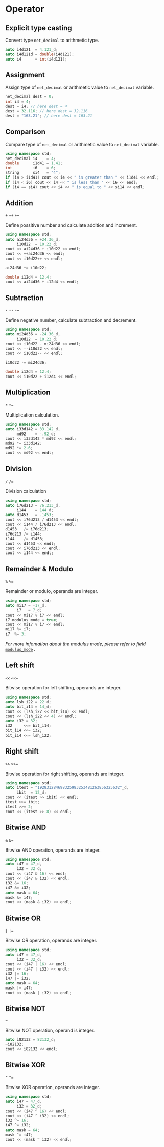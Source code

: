 # Operator

## Explicit type casting

Convert type `net_decimal` to arithmetic type.

```C++
auto i4d121  = 4.121_d;
auto i4d121d = double(i4d121);
auto i4      = int(i4d121);
```

## Assignment

Assign type of `net_decimal` or arithmetic value to `net_decimal` variable.

```C++
net_decimal dest = 0;
int i4 = 4;
dest = i4; // here dest = 4
dest = 32.116; // here dest = 32.116
dest = "163.21"; // here dest = 163.21
```

## Comparison

Compare type of `net_decimal` or arithmetic value to `net_decimal` variable.

```C++
using namespace std;
net_decimal i4    = 4;
double      i1d41 = 1.41;
int         i6    = 6;
string      si4   = "4";
if (i4 > i1d41) cout << i4 << " is greater than " << i1d41 << endl;
if (i4 < i6) cout << i4 << " is less than " << i6 << endl;
if (i4 == si4) cout << i4 << " is equal to " << si14 << endl;
```

## Addition

`+` `++` `+=`

Define possitive number and calculate addition and increment.

```C++
using namespace std;
auto ai24d36 = +24.36_d,
     i10d22  = 10.22_d;
cout << ai24d36 + i10d22 << endl;
cout << ++ai24d36 << endl;
cout << i10d22++ << endl;

ai24d36 += i10d22;

double i12d4 = 12.4;
cout << ai24d36 + i12d4 << endl;
```

## Subtraction

`-` `--` `-=`

Define negative number, calculate subtraction and decrement.

```C++
using namespace std;
auto mi24d36 = -24.36_d,
     i10d22  = 10.22_d;
cout << i10d22 - mi24d36 << endl;
cout << --i10d22 << endl;
cout << i10d22-- << endl;

i10d22 -= mi24d36;

double i12d4 = 12.4;
cout << i10d22 + i12d4 << endl;
```

## Multiplication

`*` `*=`

Multiplication calculation.

```C++
using namespace std;
auto i33d142 = 33.142_d,
     md92    = -.92_d;
cout << i33d142 * md92 << endl;
md92 *= i33d142;
md92 *= 2.6;
cout << md92 << endl;
```

## Division

`/` `/=`

Division calculation

```C++
using namespace std;
auto i76d213 = 76.213_d,
     i144    = 144_d;
auto d1453   = .1453;
cout << i76d213 / d1453 << endl;
cout << i144 / i76d213 << endl;
d1453   /= i76d213;
i76d213 /= i144;
i144    /= d1453;
cout << d1453 << endl;
cout << i76d213 << endl;
cout << i144 << endl;
```

## Remainder \& Modulo

`%` `%=`

Remainder or modulo, operands are integer.

```C++
using namespace std;
auto mi17 = -17_d,
     i7   = 7_d;
cout << mi17 % i7 << endl;
i7.modulus_mode = true;
cout << mi17 % i7 << endl;
mi17 %= i7;
i7  %= 3;
```

*For more infomation about the modulus mode, please refer to field* [`modulus_mode`](field.md/#modulus_mode) *.*

## Left shift

`<<` `<<=`

Bitwise operation for left shifting, operands are integer.

```C++
using namespace std;
auto lsh_i22 = 22_d;
auto bit_i14 = 14_d;
cout << (lsh_i22 << bit_i14) << endl;
cout << (lsh_i22 << 4) << endl;
auto i32 = 32;
i32     <<= bit_i14;
bit_i14 <<= i32;
bit_i14 <<= lsh_i22;
```

## Right shift

`>>` `>>=`

Bitwise operation for right shifting, operands are integer.

```C++
using namespace std;
auto itest = "192831284698325983253481263856325632"_d,
     ibit  = 12_d;
cout << (itest >> ibit) << endl;
itest >>= ibit;
itest >>= 2;
cout << (itest >> 8) << endl;
```

## Bitwise AND

`&` `&=`

Bitwise AND operation, operands are integer.

```C++
using namespace std;
auto i47 = 47_d,
     i32 = 32_d;
cout << (i47 & 16) << endl;
cout << (i47 & i32) << endl;
i32 &= 16;
i47 &= i32;
auto mask = 64;
mask &= i47;
cout << (mask & i32) << endl;
```

## Bitwise OR

`|` `|=`

Bitwise OR operation, operands are integer.

```C++
using namespace std;
auto i47 = 47_d,
     i32 = 32_d;
cout << (i47 | 16) << endl;
cout << (i47 | i32) << endl;
i32 |= 16;
i47 |= i32;
auto mask = 64;
mask |= i47;
cout << (mask | i32) << endl;
```

## Bitwise NOT

`~`

Bitwise NOT operation, operand is integer.

```C++
auto i82132 = 82132_d;
~i82132;
cout << i82132 << endl;
```

## Bitwise XOR

`^` `^=`

Bitwise XOR operation, operands are integer.

```C++
using namespace std;
auto i47 = 47_d,
     i32 = 32_d;
cout << (i47 ^ 16) << endl;
cout << (i47 ^ i32) << endl;
i32 ^= 16;
i47 ^= i32;
auto mask = 64;
mask ^= i47;
cout << (mask ^ i32) << endl;
```
